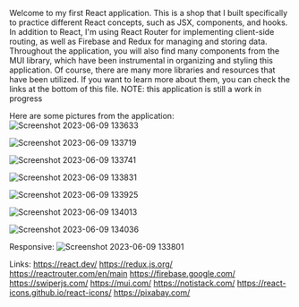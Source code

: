 Welcome to my first React application. This is a shop that I built specifically to practice different React concepts, such as JSX, components, and hooks. In addition to React, I'm using React Router for implementing client-side routing, as well as Firebase and Redux for managing and storing data. Throughout the application, you will also find many components from the MUI library, which have been instrumental in organizing and styling this application. Of course, there are many more libraries and resources that have been utilized. If you want to learn more about them, you can check the links at the bottom of this file.
NOTE: this application is still a work in progress

Here are some pictures from the application:
![Screenshot 2023-06-09 133633](https://github.com/Dankartes/react-shop-app/assets/111695120/8513f266-4a19-42df-bf3f-3347267eaf1c)

![Screenshot 2023-06-09 133719](https://github.com/Dankartes/react-shop-app/assets/111695120/d63e729a-bd93-46f6-a6b8-d9398b51cead)

![Screenshot 2023-06-09 133741](https://github.com/Dankartes/react-shop-app/assets/111695120/c543af34-6e18-4c95-9627-a1c95a230c82)

![Screenshot 2023-06-09 133831](https://github.com/Dankartes/react-shop-app/assets/111695120/c4791560-84ce-480c-882e-0bb0a80cf1e0)

![Screenshot 2023-06-09 133925](https://github.com/Dankartes/react-shop-app/assets/111695120/ec58bd39-151b-4bc2-aa18-90f74abed928)

![Screenshot 2023-06-09 134013](https://github.com/Dankartes/react-shop-app/assets/111695120/e699f352-65e3-4c5d-a797-a35999a952f2)

![Screenshot 2023-06-09 134036](https://github.com/Dankartes/react-shop-app/assets/111695120/37db5465-fe4d-4154-912d-c50b1d5e0e83)

Responsive:
![Screenshot 2023-06-09 133801](https://github.com/Dankartes/react-shop-app/assets/111695120/b46ec27c-58c8-4f2a-8ef8-04beb7318111)

Links:
https://react.dev/
https://redux.js.org/
https://reactrouter.com/en/main
https://firebase.google.com/
https://swiperjs.com/
https://mui.com/
https://notistack.com/
https://react-icons.github.io/react-icons/
https://pixabay.com/
